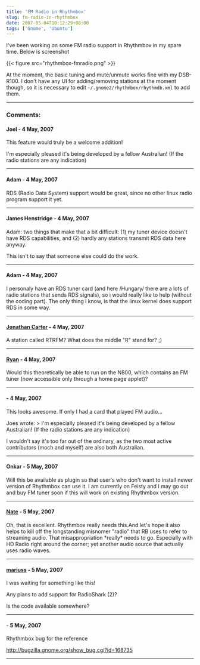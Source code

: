 ```yaml
---
title: 'FM Radio in Rhythmbox'
slug: fm-radio-in-rhythmbox
date: 2007-05-04T10:12:29+08:00
tags: ['Gnome', 'Ubuntu']
---
```


I\'ve been working on some FM radio support in Rhythmbox in my spare
time. Below is screenshot

{{< figure src="rhythmbox-fmradio.png" >}}

At the moment, the basic tuning and mute/unmute works fine with my
DSB-R100. I don\'t have any UI for adding/removing stations at the
moment though, so it is necessary to edit
`~/.gnome2/rhythmbox/rhythmdb.xml` to add them.

---
### Comments:
#### Joel - <time datetime="2007-05-04 11:49:12">4 May, 2007</time>

This feature would truly be a welcome addition!

I\'m especially pleased it\'s being developed by a fellow Australian!
(If the radio stations are any indication)

---
#### Adam - <time datetime="2007-05-04 12:55:01">4 May, 2007</time>

RDS (Radio Data System) support would be great, since no other linux
radio program support it yet.

---
#### James Henstridge - <time datetime="2007-05-04 14:19:53">4 May, 2007</time>

Adam: two things that make that a bit difficult: (1) my tuner device
doesn\'t have RDS capabilities, and (2) hardly any stations transmit RDS
data here anyway.

This isn\'t to say that someone else could do the work.

---
#### Adam - <time datetime="2007-05-04 14:32:49">4 May, 2007</time>

I personaly have an RDS tuner card (and here /Hungary/ there are a lots
of radio stations that sends RDS signals), so i would really like to
help (without the coding part).
The only thing i know, is that the linux kernel does support RDS in some
way.

---
#### [Jonathan Carter](http://jonathancarter.co.za) - <time datetime="2007-05-04 16:13:32">4 May, 2007</time>

A station called RTRFM? What does the middle \"R\" stand for? ;)

---
#### [Ryan](http://www.cleardefinition.com/oss/abi/blog) - <time datetime="2007-05-04 16:24:34">4 May, 2007</time>

Would this theoretically be able to run on the N800, which contains an
FM tuner (now accessible only through a home page applet)?

---
####  - <time datetime="2007-05-04 21:34:12">4 May, 2007</time>

This looks awesome. If only I had a card that played FM audio\...

Joes wrote:
\> I\'m especially pleased it\'s being developed by a fellow Australian!
(If the radio stations are any indication)

I wouldn\'t say it\'s too far out of the ordinary, as the two most
active contributors (moch and myself) are also both Australian.

---
#### Onkar - <time datetime="2007-05-05 03:59:27">5 May, 2007</time>

Will this be available as plugin so that user\'s who don\'t want to
install newer version of Rhythmbox can use it.
I am currently on Feisty and I may go out and buy FM tuner soon if this
will work on existing Rhythmbox version.

---
#### [Nate](http://blog.glyphography.com) - <time datetime="2007-05-05 04:32:22">5 May, 2007</time>

Oh, that is excellent. Rhythmbox really needs this.And let\'s hope it
also helps to kill off the longstanding misnomer \"radio\" that RB uses
to refer to streaming audio. That misappropriation \*really\* needs to
go. Especially with HD Radio right around the corner; yet another audio
source that actually uses radio waves.

---
#### [mariuss](http://marius.scurtescu.com) - <time datetime="2007-05-05 04:38:43">5 May, 2007</time>

I was waiting for something like this!

Any plans to add support for RadioShark (2)?

Is the code available somewhere?

---
####  - <time datetime="2007-05-05 16:51:45">5 May, 2007</time>

Rhythmbox bug for the reference

<http://bugzilla.gnome.org/show_bug.cgi?id=168735>

---
